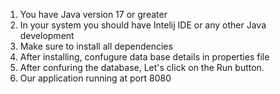 1. You have Java version 17 or greater
2. In your system you should have Intelij IDE or any other Java development
3. Make sure to install all dependencies
4. After installing, confugure data base details in properties file
5. After confuring the database, Let's click on the Run button.
6. Our application running at port 8080
